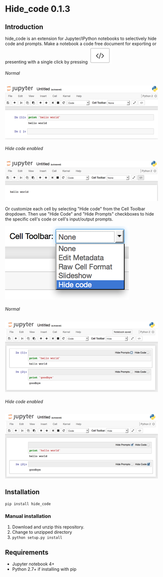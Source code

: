 # Hide_code 0.1.3

## Introduction
hide_code is an extension for Jupyter/IPython notebooks to selectively hide code and prompts. Make a notebook a code free document for exporting or presenting with a single click by pressing ![hide_code toggle](/images/button.png)

###### Normal
![image1.1](/images/1.1.png)

###### Hide code enabled
![image1.2](/images/1.2.png)

Or customize each cell by selecting "Hide code" from the Cell Toolbar dropdown. Then use "Hide Code" and "Hide Prompts" checkboxes to hide the specific cell's code or cell's input/output prompts.

![image2](/images/2.png)

###### Normal
![image3.q](/images/3.1.png)

###### Hide code enabled
![image3.2](/images/3.2.png)

## Installation
`pip install hide_code`

### Manual installation
1. Download and unzip this repository.
2. Change to unzipped directory 
3. `python setup.py install`


## Requirements
* Jupyter notebook 4+
* Python 2.7+ if installing with pip
